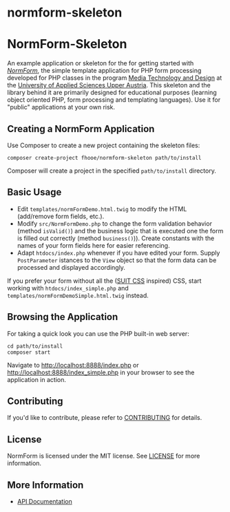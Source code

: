 # normform-skeleton


# NormForm-Skeleton

An example application or skeleton for the for getting started with [*NormForm*](https://github.com/Digital-Media/normform), the simple template application for PHP form processing developed for PHP classes in the program [Media Technology and Design](https://www.fh-ooe.at/en/hagenberg-campus/studiengaenge/bachelor/media-technology-and-design/) at the [University of Applied Sciences Upper Austria](https://www.fh-ooe.at/en/hagenberg-campus/). This skeleton and the library behind it are primarily designed for educational purposes (learning object oriented PHP, form processing and templating languages). Use it for "public" applications at your own risk.

## Creating a NormForm Application

Use Composer to create a new project containing the skeleton files:

    composer create-project fhooe/normform-skeleton path/to/install

Composer will create a project in the specified `path/to/install` directory.

## Basic Usage

- Edit `templates/normFormDemo.html.twig` to modify the HTML (add/remove form fields, etc.).
- Modify `src/NormFormDemo.php` to change the form validation behavior (method `isValid()`) and the business logic that is executed one the form is filled out correctly (method `business()`)). Create constants with the names of your form fields here for easier referencing.
- Adapt `htdocs/index.php` whenever if you have edited your form. Supply `PostParameter` istances to the `View` object so that the form data can be processed and displayed accordingly.

If you prefer your form without all the ([SUIT CSS](https://suitcss.github.io/) inspired) CSS, start working with `htdocs/index_simple.php` and `templates/normFormDemoSimple.html.twig` instead.

## Browsing the Application

For taking a quick look you can use the PHP built-in web server:

    cd path/to/install
    composer start

Navigate to <http://localhost:8888/index.php> or <http://localhost:8888/index_simple.php> in your browser to see the application in action.

## Contributing

If you'd like to contribute, please refer to [CONTRIBUTING](https://github.com/Digital-Media/normform-skeleton/blob/master/CONTRIBUTING.md) for details.

## License

NormForm is licensed under the MIT license. See [LICENSE](https://github.com/Digital-Media/normform-skeleton/blob/master/LICENSE) for more information.

## More Information

- [API Documentation](https://digital-media.github.io/normform-skeleton/)
